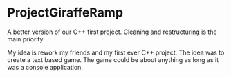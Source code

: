 # ProjectGiraffeRamp
A better version of our C++ first project. Cleaning and restructuring is the main priority.

My idea is rework my friends and my first ever C++ project. The idea was to create a text based game. The game could be about anything as long as it was a console application.
